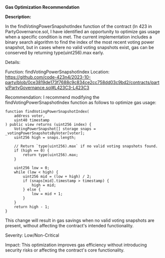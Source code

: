 **Gas Optimization Recommendation**

**Description:**

In the findVotingPowerSnapshotIndex function of the contract (ln 423 in PartyGovernance.sol, I have identified an opportunity to optimize gas usage when a specific condition is met. The current implementation includes a binary search algorithm to find the index of the most recent voting power snapshot, but in cases where no valid voting snapshots exist, gas can be conserved by returning type(uint256).max early.

Details:

Function: findVotingPowerSnapshotIndex
Location: https://github.com/code-423n4/2023-10-party/blob/0ce3819de173f7688c9c834ce2cc758dd03c9bd2/contracts/party/PartyGovernance.sol#L423C3-L423C3

Recommendation:
I recommend modifying the findVotingPowerSnapshotIndex function as follows to optimize gas usage:

```
function findVotingPowerSnapshotIndex(
    address voter,
    uint40 timestamp
) public view returns (uint256 index) {
    VotingPowerSnapshot[] storage snaps = _votingPowerSnapshotsByVoter[voter];
    uint256 high = snaps.length;

    // Return `type(uint256).max` if no valid voting snapshots found.
    if (high == 0) {
        return type(uint256).max;
    }

    uint256 low = 0;
    while (low < high) {
        uint256 mid = (low + high) / 2;
        if (snaps[mid].timestamp > timestamp) {
            high = mid;
        } else {
            low = mid + 1;
        }
    }
    return high - 1;
}
```


This change will result in gas savings when no valid voting snapshots are present, without affecting the contract's intended functionality.

Severity: Low/Non-Critical

Impact: This optimization improves gas efficiency without introducing security risks or affecting the contract's core functionality.



